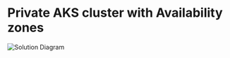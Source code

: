 # Private AKS cluster with Availability zones
![Solution Diagram](https://github.com/cbellee/azure-iac-examples/blob/master/arm/aks-private-endpoint-az/images/solution_diagram.png?raw=true)
